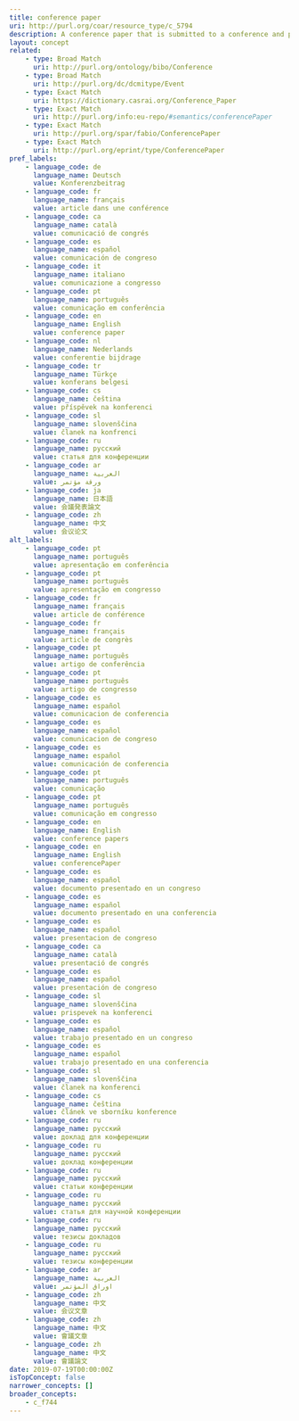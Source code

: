 ```yaml
---
title: conference paper
uri: http://purl.org/coar/resource_type/c_5794
description: A conference paper that is submitted to a conference and presented to the audience. The conference paper is published in proceedings.
layout: concept
related:
    - type: Broad Match
      uri: http://purl.org/ontology/bibo/Conference
    - type: Broad Match
      uri: http://purl.org/dc/dcmitype/Event
    - type: Exact Match
      uri: https://dictionary.casrai.org/Conference_Paper
    - type: Exact Match
      uri: http://purl.org/info:eu-repo/#semantics/conferencePaper
    - type: Exact Match
      uri: http://purl.org/spar/fabio/ConferencePaper
    - type: Exact Match
      uri: http://purl.org/eprint/type/ConferencePaper
pref_labels:
    - language_code: de
      language_name: Deutsch
      value: Konferenzbeitrag
    - language_code: fr
      language_name: français
      value: article dans une conférence
    - language_code: ca
      language_name: català
      value: comunicació de congrés
    - language_code: es
      language_name: español
      value: comunicación de congreso
    - language_code: it
      language_name: italiano
      value: comunicazione a congresso
    - language_code: pt
      language_name: português
      value: comunicação em conferência
    - language_code: en
      language_name: English
      value: conference paper
    - language_code: nl
      language_name: Nederlands
      value: conferentie bijdrage
    - language_code: tr
      language_name: Türkçe
      value: konferans belgesi
    - language_code: cs
      language_name: čeština
      value: příspěvek na konferenci
    - language_code: sl
      language_name: slovenščina
      value: članek na konfrenci
    - language_code: ru
      language_name: русский
      value: статья для конференции
    - language_code: ar
      language_name: العربية
      value: ورقة مؤتمر
    - language_code: ja
      language_name: 日本語
      value: 会議発表論文
    - language_code: zh
      language_name: 中文
      value: 会议论文
alt_labels:
    - language_code: pt
      language_name: português
      value: apresentação em conferência
    - language_code: pt
      language_name: português
      value: apresentação em congresso
    - language_code: fr
      language_name: français
      value: article de conférence
    - language_code: fr
      language_name: français
      value: article de congrès
    - language_code: pt
      language_name: português
      value: artigo de conferência
    - language_code: pt
      language_name: português
      value: artigo de congresso
    - language_code: es
      language_name: español
      value: comunicacion de conferencia
    - language_code: es
      language_name: español
      value: comunicacion de congreso
    - language_code: es
      language_name: español
      value: comunicación de conferencia
    - language_code: pt
      language_name: português
      value: comunicação
    - language_code: pt
      language_name: português
      value: comunicação em congresso
    - language_code: en
      language_name: English
      value: conference papers
    - language_code: en
      language_name: English
      value: conferencePaper
    - language_code: es
      language_name: español
      value: documento presentado en un congreso
    - language_code: es
      language_name: español
      value: documento presentado en una conferencia
    - language_code: es
      language_name: español
      value: presentacion de congreso
    - language_code: ca
      language_name: català
      value: presentació de congrés
    - language_code: es
      language_name: español
      value: presentación de congreso
    - language_code: sl
      language_name: slovenščina
      value: prispevek na konferenci
    - language_code: es
      language_name: español
      value: trabajo presentado en un congreso
    - language_code: es
      language_name: español
      value: trabajo presentado en una conferencia
    - language_code: sl
      language_name: slovenščina
      value: članek na konferenci
    - language_code: cs
      language_name: čeština
      value: článek ve sborníku konference
    - language_code: ru
      language_name: русский
      value: доклад для конференции
    - language_code: ru
      language_name: русский
      value: доклад конференции
    - language_code: ru
      language_name: русский
      value: статьи конференции
    - language_code: ru
      language_name: русский
      value: статья для научной конференции
    - language_code: ru
      language_name: русский
      value: тезисы докладов
    - language_code: ru
      language_name: русский
      value: тезисы конференции
    - language_code: ar
      language_name: العربية
      value: اوراق المؤتمر
    - language_code: zh
      language_name: 中文
      value: 会议文章
    - language_code: zh
      language_name: 中文
      value: 會議文章
    - language_code: zh
      language_name: 中文
      value: 會議論文
date: 2019-07-19T00:00:00Z
isTopConcept: false
narrower_concepts: []
broader_concepts:
    - c_f744
---
```


